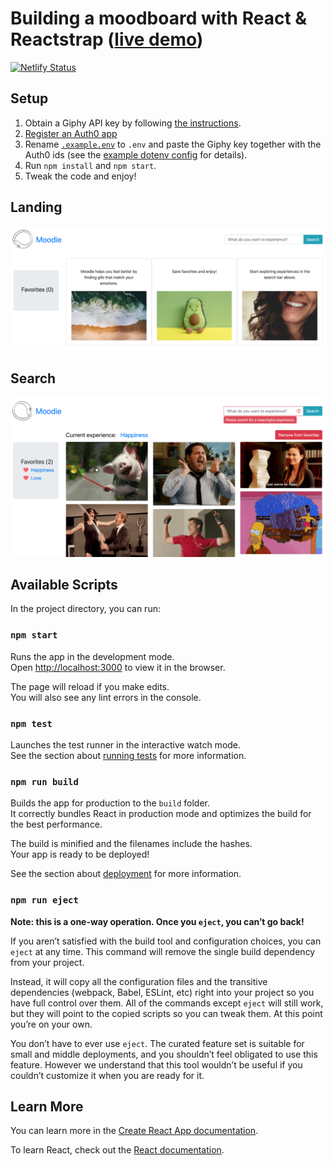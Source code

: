 # Building a moodboard with React & Reactstrap ([live demo](https://base-moodie.netlify.app))

[![Netlify Status](https://api.netlify.com/api/v1/badges/f79f4284-8f15-4d58-a196-f772647b69b1/deploy-status)](https://app.netlify.com/sites/offline-moodie/deploys)

## Setup

1. Obtain a Giphy API key by following [the instructions](https://support.giphy.com/hc/en-us/articles/360020283431-Request-A-GIPHY-API-Key).
2. [Register an Auth0 app](https://auth0.com/docs/getting-started)
3. Rename [`.example.env`](./.example.env) to `.env` and paste the Giphy key together with the Auth0 ids (see the [example dotenv config](./.example.env) for details).
4. Run `npm install` and `npm start`.
5. Tweak the code and enjoy!

## Landing

![Moodie Landing](docs/landing.png)

## Search

![Moodie Search](docs/search.png)

## Available Scripts

In the project directory, you can run:

### `npm start`

Runs the app in the development mode.<br />
Open [http://localhost:3000](http://localhost:3000) to view it in the browser.

The page will reload if you make edits.<br />
You will also see any lint errors in the console.

### `npm test`

Launches the test runner in the interactive watch mode.<br />
See the section about [running tests](https://facebook.github.io/create-react-app/docs/running-tests) for more information.

### `npm run build`

Builds the app for production to the `build` folder.<br />
It correctly bundles React in production mode and optimizes the build for the best performance.

The build is minified and the filenames include the hashes.<br />
Your app is ready to be deployed!

See the section about [deployment](https://facebook.github.io/create-react-app/docs/deployment) for more information.

### `npm run eject`

**Note: this is a one-way operation. Once you `eject`, you can’t go back!**

If you aren’t satisfied with the build tool and configuration choices, you can `eject` at any time. This command will remove the single build dependency from your project.

Instead, it will copy all the configuration files and the transitive dependencies (webpack, Babel, ESLint, etc) right into your project so you have full control over them. All of the commands except `eject` will still work, but they will point to the copied scripts so you can tweak them. At this point you’re on your own.

You don’t have to ever use `eject`. The curated feature set is suitable for small and middle deployments, and you shouldn’t feel obligated to use this feature. However we understand that this tool wouldn’t be useful if you couldn’t customize it when you are ready for it.

## Learn More

You can learn more in the [Create React App documentation](https://facebook.github.io/create-react-app/docs/getting-started).

To learn React, check out the [React documentation](https://reactjs.org/).
